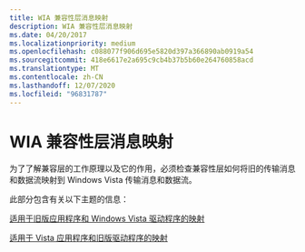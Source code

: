 ```yaml
---
title: WIA 兼容性层消息映射
description: WIA 兼容性层消息映射
ms.date: 04/20/2017
ms.localizationpriority: medium
ms.openlocfilehash: c088077f906d695e5820d397a366890ab0919a54
ms.sourcegitcommit: 418e6617e2a695c9cb4b37b5b60e264760858acd
ms.translationtype: MT
ms.contentlocale: zh-CN
ms.lasthandoff: 12/07/2020
ms.locfileid: "96831787"
---
```

# <a name="wia-compatibility-layer-message-mapping"></a>WIA 兼容性层消息映射


为了了解兼容层的工作原理以及它的作用，必须检查兼容性层如何将旧的传输消息和数据流映射到 Windows Vista 传输消息和数据流。

此部分包含有关以下主题的信息：

[适用于旧版应用程序和 Windows Vista 驱动程序的映射](mapping-for-a-legacy-application-and-windows-vista-driver.md)

[适用于 Vista 应用程序和旧版驱动程序的映射](mapping-for-a-vista-application-and-legacy-driver.md)

 

 




